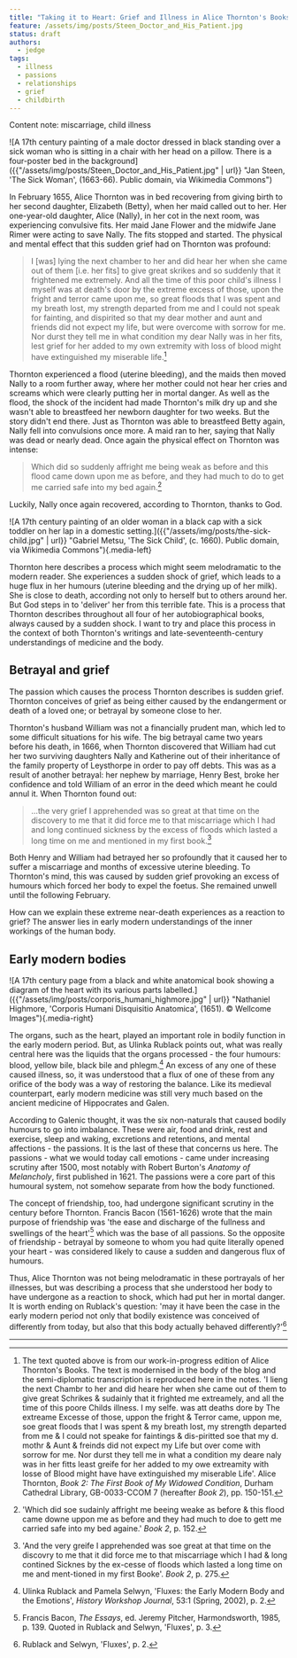 ```yaml
---
title: "Taking it to Heart: Grief and Illness in Alice Thornton's Books"
feature: /assets/img/posts/Steen_Doctor_and_His_Patient.jpg
status: draft
authors:
  - jedge
tags:
  - illness
  - passions
  - relationships
  - grief
  - childbirth
---
```


Content note: miscarriage, child illness

![A 17th century painting of a male doctor dressed in black standing over a sick woman who is sitting in a chair with her head on a pillow. There is a four-poster bed in the background]({{"/assets/img/posts/Steen_Doctor_and_His_Patient.jpg" | url}} "Jan Steen, 'The Sick Woman', (1663-66). Public domain, via Wikimedia Commons")

In February 1655, Alice Thornton was in bed recovering from giving birth to her second daughter, Elizabeth (Betty), when her maid called out to her. Her one-year-old daughter, Alice (Nally), in her cot in the next room, was experiencing convulsive fits. Her maid Jane Flower and the midwife Jane Rimer were acting to save Nally. The fits stopped and started. The physical and mental effect that this sudden grief had on Thornton was profound:

>I [was] lying the next chamber to her and did hear her when she came out of them [i.e. her fits] to give great skrikes and so suddenly that it frightened me extremely. And all the time of this poor child's illness I myself was at death's door by the extreme excess of those, upon the fright and terror came upon me, so great floods that I was spent and my breath lost, my strength departed from me and I could not speak for fainting, and dispirited so that my dear mother and aunt and friends did not expect my life, but were overcome with sorrow for me. Nor durst they tell me in what condition my dear Nally was in her fits, lest grief for her added to my own extremity with loss of blood might have extinguished my miserable life.[^1]

Thornton experienced a flood (uterine bleeding), and the maids then moved Nally to a room further away, where her mother could not hear her cries and screams which were clearly putting her in mortal danger. As well as the flood, the shock of the incident had made Thornton's milk dry up and she wasn't able to breastfeed her newborn daughter for two weeks. But the story didn't end there. Just as Thornton was able to breastfeed Betty again, Nally fell into convulsions once more. A maid ran to her, saying that Nally was dead or nearly dead. Once again the physical effect on Thornton was intense:

>Which did so suddenly affright me being weak as before and this flood came down upon me as before, and they had much to do to get me carried safe into my bed again.[^2]

Luckily, Nally once again recovered, according to Thornton, thanks to God.

![A 17th century painting of an older woman in a black cap with a sick toddler on her lap in a domestic setting.]({{"/assets/img/posts/the-sick-child.jpg" | url}} "Gabriel Metsu, 'The Sick Child', (c. 1660). Public domain, via Wikimedia Commons"){.media-left}

Thornton here describes a process which might seem melodramatic to the modern reader. She experiences a sudden shock of grief, which leads to a huge flux in her humours (uterine bleeding and the drying up of her milk). She is close to death, according not only to herself but to others around her. But God steps in to 'deliver' her from this terrible fate. This is a process that Thornton describes throughout all four of her autobiographical books, always caused by a sudden shock. I want to try and place this process in the context of both Thornton's writings and late-seventeenth-century understandings of medicine and the body.

## Betrayal and grief

The passion which causes the process Thornton describes is sudden grief. Thornton conceives of grief as being either caused by the endangerment or death of a loved one; or betrayal by someone close to her.

Thornton's husband William was not a financially prudent man, which led to some difficult situations for his wife. The big betrayal came two years before his death, in 1666, when Thornton discovered that William had cut her two surviving daughters Nally and Katherine out of their inheritance of the family property of Leysthorpe in order to pay off debts. This was as a result of another betrayal: her nephew by marriage, Henry Best, broke her confidence and told William of an error in the deed which meant he could annul it. When Thornton found out:

>...the very grief I apprehended was so great at that time on the discovery to me that it did force me to that miscarriage which I had and long continued sickness by the excess of floods which lasted a long time on me and mentioned in my first book.[^3]

Both Henry and William had betrayed her so profoundly that it caused her to suffer a miscarriage and months of excessive uterine bleeding. To Thornton's mind, this was caused by sudden grief provoking an excess of humours which forced her body to expel the foetus. She remained unwell until the following February.

How can we explain these extreme near-death experiences as a reaction to grief? The answer lies in early modern understandings of the inner workings of the human body.

## Early modern bodies

![A 17th century page from a black and white anatomical book showing a diagram of the heart with its various parts labelled.]({{"/assets/img/posts/corporis_humani_highmore.jpg" | url}} "Nathaniel Highmore, 'Corporis Humani Disquisitio Anatomica', (1651). © Wellcome Images"){.media-right}

The organs, such as the heart, played an important role in bodily function in the early modern period. But, as Ulinka Rublack points out, what was really central here was the liquids that the organs processed - the four humours: blood, yellow bile, black bile and phlegm.[^4] An excess of any one of these caused illness, so, it was understood that a flux of one of these from any orifice of the body was a way of restoring the balance. Like its medieval counterpart, early modern medicine was still very much based on the ancient medicine of Hippocrates and Galen.

According to Galenic thought, it was the six non-naturals that caused bodily humours to go into imbalance. These were air, food and drink, rest and exercise, sleep and waking, excretions and retentions, and mental affections - the passions. It is the last of these that concerns us here. The passions - what we would today call emotions - came under increasing scrutiny after 1500, most notably with Robert Burton's *Anatomy of Melancholy*, first published in 1621. The passions were a core part of this humoural system, not somehow separate from how the body functioned.

The concept of friendship, too, had undergone significant scrutiny in the century before Thornton. Francis Bacon (1561-1626) wrote that the main purpose of friendship was 'the ease and discharge of the fullness and swellings of the heart'[^5] which was the base of all passions. So the opposite of friendship - betrayal by someone to whom you had quite literally opened your heart - was considered likely to cause a sudden and dangerous flux of humours.

Thus, Alice Thornton was not being melodramatic in these portrayals of her illnesses, but was describing a process that she understood her body to have undergone as a reaction to shock, which had put her in mortal danger. It is worth ending on Rublack's question: 'may it have been the case in the early modern period not only that bodily existence was conceived of differently from today, but also that this body actually behaved differently?'[^6]

---

[^1]: The text quoted above is from our work-in-progress edition of Alice Thornton's Books. The text is modernised in the body of the blog and the semi-diplomatic transcription is reproduced here in the notes. 'I lieng the next Chambr to her and did
heare her when she came out of them to give great Schrikes & sudainly that it frighted me extreamely, and all the time of this poore Childs illness. I my selfe. was att deaths dore by The extreame Excesse of those, uppon the fright & Terror came, uppon me, soe great floods that I was spent & my breath lost, my strength departed from me & I could not speake for faintings & dis-piritted soe that my d. mothr & Aunt & freinds did not expect my Life but over come with sorrow for me. Nor durst they tell me in what a condition my deare naly was in her fitts least greife for her added to my owe  extreamity with losse of Blood might  have have  extinguished my miserable Life'. Alice Thornton, *Book 2: The First Book of My Widowed Condition*, Durham Cathedral Library, GB-0033-CCOM 7 (hereafter *Book 2*), pp. 150-151.

[^2]: 'Which did soe sudainly affright me beeing weake as before & this flood came downe uppon me as before and they had much to doe to gett me carried safe into my bed againe.' *Book 2*, p. 152.

[^3]: 'And the very greife I apprehended was soe great at that time on the discovry to me that it did force me to that miscarriage which I had & long contined Sicknes by the ex-cesse of floods which lasted a long time on me and ment-tioned in my first Booke'. *Book 2*, p. 275.

[^4]: Ulinka Rublack and Pamela Selwyn, 'Fluxes: the Early Modern Body and the Emotions', *History Workshop Journal*, 53:1 (Spring, 2002), p. 2.

[^5]: Francis Bacon, *The Essays*, ed. Jeremy Pitcher, Harmondsworth, 1985, p. 139. Quoted in Rublack and Selwyn, 'Fluxes', p. 3.

[^6]: Rublack and Selwyn, 'Fluxes', p. 2.
